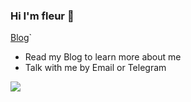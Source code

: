 ### Hi I'm fleur 👋
[Blog](https://blog.csdn.net/m0_62811051?type=blog)`
- Read my Blog to learn more about me
- Talk with me by Email or Telegram

<img align="center" src="https://github-readme-stats.vercel.app/api?username=Fleurxxx&show_icons=true">

<!--
**Fleurxxx/Fleurxxx** is a ✨ _special_ ✨ repository because its `README.md` (this file) appears on your GitHub profile.

Here are some ideas to get you started:

- 🔭 I’m currently working on ...
- 🌱 I’m currently learning ...
- 👯 I’m looking to collaborate on ...
- 🤔 I’m looking for help with ...
- 💬 Ask me about ...
- 📫 How to reach me: ...
- 😄 Pronouns: ...
- ⚡ Fun fact: ...
-->

